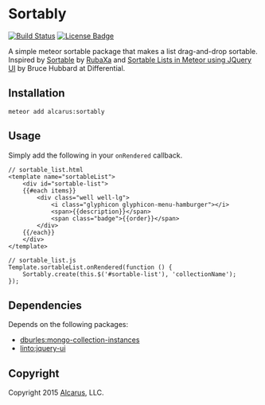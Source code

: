 # Sortably

[![Build Status](https://travis-ci.org/alcarus/sortably.svg?branch=master&style=flat-square)](https://travis-ci.org/alcarus/sortably)
[![License Badge](https://img.shields.io/badge/license-MIT-blue.svg?style=flat-square)](https://github.com/alcarus/sortably/blob/master/LICENSE)

A simple meteor sortable package that makes a list drag-and-drop sortable. Inspired by [Sortable](https://github.com/RubaXa/Sortable/tree/master/meteor) by [RubaXa](https://github.com/RubaXa) and [Sortable Lists in Meteor using JQuery UI](http://blog.differential.com/sortable-lists-in-meteor-using-jquery-ui/) by Bruce Hubbard at Differential.

## Installation
```
meteor add alcarus:sortably
```


## Usage
Simply add the following in your `onRendered` callback.
```
// sortable_list.html
<template name="sortableList">
	<div id="sortable-list">
	{{#each items}}
		<div class="well well-lg">
			<i class="glyphicon glyphicon-menu-hamburger"></i>
			<span>{{description}}</span>
			<span class="badge">{{order}}</span>
		</div>
	{{/each}}
	</div>
</template>

// sortable_list.js
Template.sortableList.onRendered(function () {
	Sortably.create(this.$('#sortable-list'), 'collectionName');
});
```


## Dependencies
Depends on the following packages:
* [dburles:mongo-collection-instances](https://atmospherejs.com/dburles/mongo-collection-instances)
* [linto:jquery-ui](https://atmospherejs.com/linto/jquery-ui)


## Copyright
Copyright 2015 [Alcarus](https://www.alcarus.com), LLC.